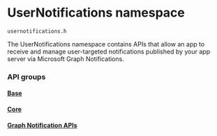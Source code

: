 # UserNotifications namespace
```
usernotifications.h
```
The UserNotifications namespace contains APIs that allow an app to receive and manage user-targeted notifications published by your app server via Microsoft Graph Notifications. 

### API groups

#### [Base](../../../objectivec-api/base/index.md)
#### [Core](../../../objectivec-api/core/index.md)
#### [Graph Notification APIs](/usernotifications/index.md)
